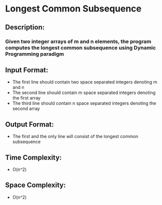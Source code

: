 # Longest Common Subsequence
## Description:
### Given two integer arrays of m and n elements, the program computes the longest common subsequence using Dynamic Programming paradigm
## Input Format:
* The first line should contain two space separated integers denoting m and n
* The second line should contain m space separated integers denoting the first array
* The third line should contain n space separated integers denoting the second array
## Output Format:
* The first and the only line will consist of the longest common subsequence
## Time Complexity:
* O(n^2)
## Space Complexity:
* O(n^2)
